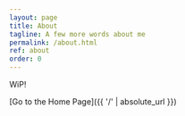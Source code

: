 ```yaml
---
layout: page
title: About
tagline: A few more words about me
permalink: /about.html
ref: about
order: 0
---
```


WiP!


[Go to the Home Page]({{ '/' | absolute_url }})
